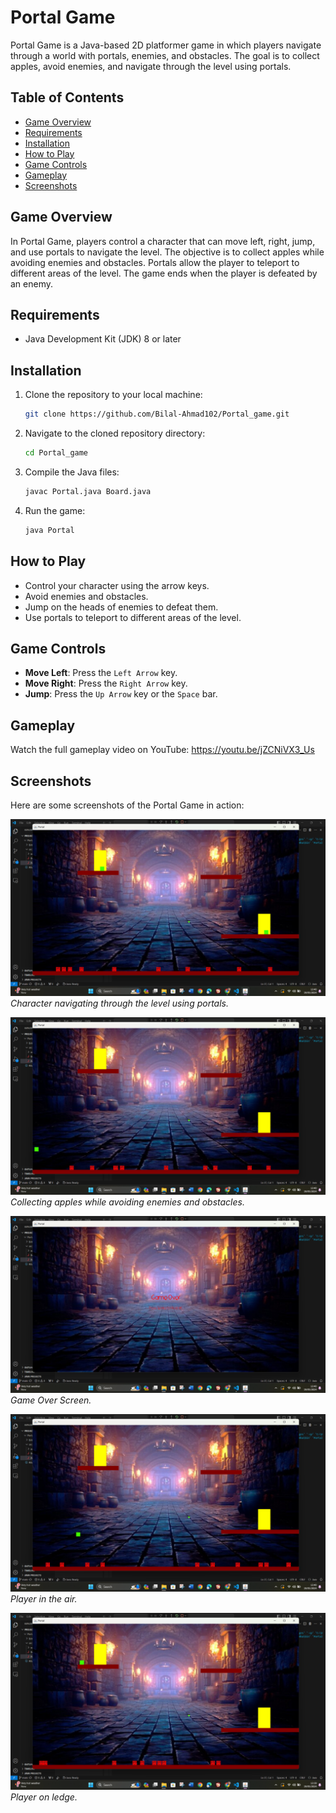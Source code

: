 # Portal Game

Portal Game is a Java-based 2D platformer game in which players navigate through a world with portals, enemies, and obstacles. The goal is to collect apples, avoid enemies, and navigate through the level using portals.

## Table of Contents

- [Game Overview](#game-overview)
- [Requirements](#requirements)
- [Installation](#installation)
- [How to Play](#how-to-play)
- [Game Controls](#game-controls)
- [Gameplay](#Gameplay)
- [Screenshots](#screenshots)

## Game Overview

In Portal Game, players control a character that can move left, right, jump, and use portals to navigate the level. The objective is to collect apples while avoiding enemies and obstacles. Portals allow the player to teleport to different areas of the level. The game ends when the player is defeated by an enemy.

## Requirements

- Java Development Kit (JDK) 8 or later

## Installation

1. Clone the repository to your local machine:

    ```bash
    git clone https://github.com/Bilal-Ahmad102/Portal_game.git
    ```

2. Navigate to the cloned repository directory:

    ```bash
    cd Portal_game
    ```

3. Compile the Java files:

    ```bash
    javac Portal.java Board.java
    ```

4. Run the game:

    ```bash
    java Portal
    ```

## How to Play

- Control your character using the arrow keys.
- Avoid enemies and obstacles.
- Jump on the heads of enemies to defeat them.
- Use portals to teleport to different areas of the level.

## Game Controls

- **Move Left**: Press the `Left Arrow` key.
- **Move Right**: Press the `Right Arrow` key.
- **Jump**: Press the `Up Arrow` key or the `Space` bar.

## Gameplay

Watch the full gameplay video on YouTube:
https://youtu.be/jZCNiVX3_Us

## Screenshots

Here are some screenshots of the Portal Game in action:

![Screenshot 1](https://github.com/Bilal-Ahmad102/Portal-game/blob/main/src/new_game_resources/Screenshot%20(320).png)
*Character navigating through the level using portals.*

![Screenshot 2](https://github.com/Bilal-Ahmad102/Portal-game/blob/main/src/new_game_resources/Screenshot%20(318).png)
*Collecting apples while avoiding enemies and obstacles.*

![Screenshot 3](https://github.com/Bilal-Ahmad102/Portal-game/blob/main/src/new_game_resources/Screenshot%20(317).png)
*Game Over Screen.*

![Screenshot 4](https://github.com/Bilal-Ahmad102/Portal-game/blob/main/src/new_game_resources/Screenshot%20(319).png)
*Player in the air.*

![Screenshot 5](https://github.com/Bilal-Ahmad102/Portal-game/blob/main/src/new_game_resources/Screenshot%20(316).png)
*Player on ledge.*

